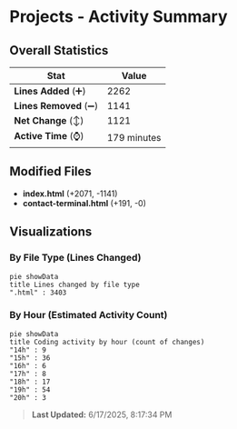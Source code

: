 # Projects - Activity Summary 

## Overall Statistics

| Stat                   | Value                                                             |
| ---------------------- | ----------------------------------------------------------------- |
| **Lines Added** (➕)   | 2262                                          |
| **Lines Removed** (➖) | 1141                                        |
| **Net Change** (↕)    | 1121                |
| **Active Time** (⌚)   | 179 minutes |


## Modified Files
- **index.html** (+2071, -1141)
- **contact-terminal.html** (+191, -0)

## Visualizations

### By File Type (Lines Changed)

```mermaid
pie showData
title Lines changed by file type
".html" : 3403
```

### By Hour (Estimated Activity Count)

```mermaid
pie showData
title Coding activity by hour (count of changes)
"14h" : 9
"15h" : 36
"16h" : 6
"17h" : 8
"18h" : 17
"19h" : 54
"20h" : 3
```


> **Last Updated:** 6/17/2025, 8:17:34 PM